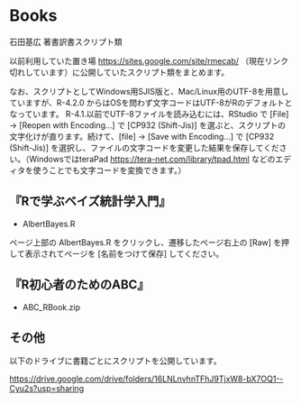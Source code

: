 # Books
石田基広 著書訳書スクリプト類

以前利用していた置き場 https://sites.google.com/site/rmecab/ （現在リンク切れしています）に公開していたスクリプト類をまとめます。

なお、スクリプトとしてWindows用SJIS版と、Mac/Linux用のUTF-8を用意していますが、R-4.2.0 からはOSを問わず文字コードはUTF-8がRのデフォルトとなっています。
R-4.1.以前でUTF-8ファイルを読み込むには、RStudio で [File] -> [Reopen with Encoding...] で [CP932 (Shift-Jis)] を選ぶと、スクリプトの文字化けが直ります。続けて、[file] -> [Save with Encoding...] で  [CP932 (Shift-Jis)] を選択し、ファイルの文字コードを変更した結果を保存してください。（WindowsではteraPad https://tera-net.com/library/tpad.html などのエディタを使うことでも文字コードを変換できます。）




## 『Rで学ぶベイズ統計学入門』

- AlbertBayes.R 

ページ上部の AlbertBayes.R をクリックし、遷移したページ右上の [Raw] を押して表示されてページを [名前をつけて保存] してください。

## 『R初心者のためのABC』

- ABC_RBook.zip


## その他
以下のドライブに書籍ごとにスクリプトを公開しています。

https://drive.google.com/drive/folders/16LNLnvhnTFhJ9TjxW8-bX7OQ1--Cyu2s?usp=sharing
